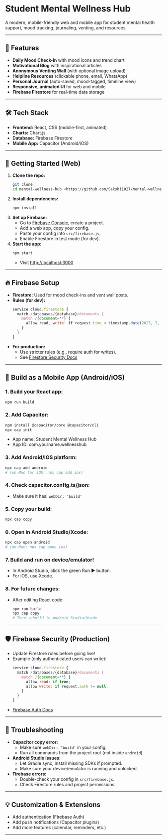 # Student Mental Wellness Hub

A modern, mobile-friendly web and mobile app for student mental health support, mood tracking, journaling, venting, and resources.

---

## 🌟 Features
- **Daily Mood Check-In** with mood icons and trend chart
- **Motivational Blog** with inspirational articles
- **Anonymous Venting Wall** (with optional image upload)
- **Helpline Resources** (clickable phone, email, WhatsApp)
- **Personal Journal** (auto-saved, mood-tagged, timeline view)
- **Responsive, animated UI** for web and mobile
- **Firebase Firestore** for real-time data storage

---

## 🛠️ Tech Stack
- **Frontend:** React, CSS (mobile-first, animated)
- **Charts:** Chart.js
- **Database:** Firebase Firestore
- **Mobile App:** Capacitor (Android/iOS)

---

## 🚀 Getting Started (Web)

1. **Clone the repo:**
   ```sh
   git clone 
   cd mental-wellness-hub <https://github.com/Sakshi1027/mental-wellness-hub>
   ```
2. **Install dependencies:**
   ```sh
   npm install
   ```
3. **Set up Firebase:**
   - Go to [Firebase Console](https://console.firebase.google.com/), create a project.
   - Add a web app, copy your config.
   - Paste your config into `src/firebase.js`.
   - Enable Firestore in test mode (for dev).
4. **Start the app:**
   ```sh
   npm start
   ```
   - Visit [http://localhost:3000](http://localhost:3000)

---

## 🔥 Firebase Setup
- **Firestore:** Used for mood check-ins and vent wall posts.
- **Rules (for dev):**
  ```js
  service cloud.firestore {
    match /databases/{database}/documents {
      match /{document=**} {
        allow read, write: if request.time < timestamp.date(2025, 7, 2);
      }
    }
  }
  ```
- **For production:**
  - Use stricter rules (e.g., require auth for writes).
  - See [Firestore Security Docs](https://firebase.google.com/docs/firestore/security/get-started)

---

## 📱 Build as a Mobile App (Android/iOS)

### 1. **Build your React app:**
```sh
npm run build
```

### 2. **Add Capacitor:**
```sh
npm install @capacitor/core @capacitor/cli
npx cap init
```
- App name: Student Mental Wellness Hub
- App ID: com.yourname.wellnesshub

### 3. **Add Android/iOS platform:**
```sh
npx cap add android
# (on Mac for iOS: npx cap add ios)
```

### 4. **Check capacitor.config.ts/json:**
- Make sure it has: `webDir: 'build'`

### 5. **Copy your build:**
```sh
npx cap copy
```

### 6. **Open in Android Studio/Xcode:**
```sh
npx cap open android
# (on Mac: npx cap open ios)
```

### 7. **Build and run on device/emulator!**
- In Android Studio, click the green Run ▶️ button.
- For iOS, use Xcode.

### 8. **For future changes:**
- After editing React code:
  ```sh
  npm run build
  npx cap copy
  # Then rebuild in Android Studio/Xcode
  ```

---

## 🛡️ Firebase Security (Production)
- Update Firestore rules before going live!
- Example (only authenticated users can write):
  ```js
  service cloud.firestore {
    match /databases/{database}/documents {
      match /{document=**} {
        allow read: if true;
        allow write: if request.auth != null;
      }
    }
  }
  ```
- [Firebase Auth Docs](https://firebase.google.com/docs/auth)

---

## 🐞 Troubleshooting
- **Capacitor copy error:**
  - Make sure `webDir: 'build'` in your config.
  - Run all commands from the project root (not inside `android`).
- **Android Studio issues:**
  - Let Gradle sync, install missing SDKs if prompted.
  - Make sure your device/emulator is running and unlocked.
- **Firebase errors:**
  - Double-check your config in `src/firebase.js`.
  - Check Firestore rules and project permissions.

---

## 💡 Customization & Extensions
- Add authentication (Firebase Auth)
- Add push notifications (Capacitor plugins)
- Add more features (calendar, reminders, etc.)

---

